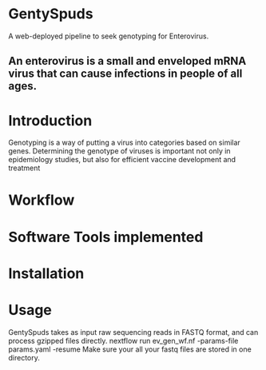 # GentySpuds
A web-deployed pipeline to seek genotyping for Enterovirus.
## An enterovirus is a small and enveloped mRNA virus that can cause infections in people of all ages.

# Introduction
Genotyping is a way of putting a virus into categories based on similar genes.
Determining the genotype of viruses is important not only in epidemiology studies, but also for efficient vaccine development
and treatment       

# Workflow

# Software Tools implemented

# Installation

# Usage
GentySpuds takes as input raw sequencing reads in FASTQ format, and can process gzipped files directly.
nextflow run ev_gen_wf.nf -params-file params.yaml -resume
Make sure your all your fastq files are stored in one directory.